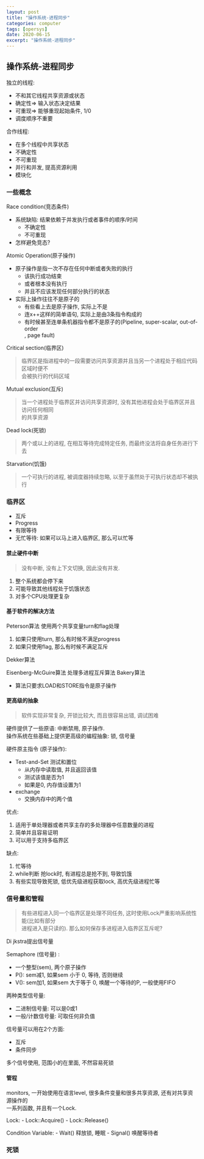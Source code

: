 ```yaml
---
layout: post
title: "操作系统-进程同步"
categories: computer
tags: [opersys]
date: 2020-06-15
excerpt: "操作系统-进程同步"
---
```


## 操作系统-进程同步

独立的线程:
* 不和其它线程共享资源或状态
* 确定性=> 输入状态决定结果
* 可重现=> 能够重现起始条件, 1/0
* 调度顺序不重要

合作线程:
* 在多个线程中共享状态
* 不确定性
* 不可重现
* 并行和并发, 提高资源利用
* 模块化

### 一些概念

Race condition(竞态条件)
* 系统缺陷: 结果依赖于并发执行或者事件的顺序/时间
    - 不确定性
    - 不可重现
* 怎样避免竞态?

Atomic Operation(原子操作)
* 原子操作是指一次不存在任何中断或者失败的执行
    - 该执行成功结束
    - 或者根本没有执行
    - 并且不应该发现任何部分执行的状态
* 实际上操作往往不是原子的
    - 有些看上去是原子操作, 实际上不是
    - 连x++这样的简单语句, 实际上是由3条指令构成的
    - 有时候甚至连单条机器指令都不是原子的(Pipeline, super-scalar, out-of-order  
        , page fault)

Critical section(临界区)
> 临界区是指进程中的一段需要访问共享资源并且当另一个进程处于相应代码区域时便不  
> 会被执行的代码区域

Mutual exclusion(互斥)
> 当一个进程处于临界区并访问共享资源时, 没有其他进程会处于临界区并且访问任何相同  
> 的共享资源

Dead lock(死锁)
> 两个或以上的进程, 在相互等待完成特定任务, 而最终没法将自身任务进行下去

Starvation(饥饿)
> 一个可执行的进程, 被调度器持续忽略, 以至于虽然处于可执行状态却不被执行

### 临界区

* 互斥
* Progress
* 有限等待
* 无忙等待: 如果可以马上进入临界区, 那么可以忙等

#### 禁止硬件中断

> 没有中断, 没有上下文切换, 因此没有并发. 

1. 整个系统都会停下来
2. 可能导致其他线程处于饥饿状态
3. 对多个CPU处理更复杂

#### 基于软件的解决方法

Peterson算法 使用两个共享变量turn和flag处理

1. 如果只使用turn, 那么有时候不满足progress
2. 如果只使用flag, 那么有时候不满足互斥

Dekker算法

Eisenberg-McGuire算法 处理多进程互斥算法
Bakery算法

* 算法只要求LOAD和STORE指令是原子操作

#### 更高级的抽象

> 软件实现非常复杂, 开锁比较大, 而且很容易出错, 调试困难

硬件提供了一些原语: 中断禁用, 原子操作.   
操作系统在些基础上提供更高级的编程抽象: 锁, 信号量  

硬件原主指令 (原子操作):
* Test-and-Set 测试和置位
    - 从内存中读取值, 并且返回该值
    - 测试该值是否为1
    - 如果是0, 内存值设置为1
* exchange 
    - 交换内存中的两个值

优点:
1. 适用于单处理器或者共享主存的多处理器中任意数量的进程
2. 简单并且容易证明
3. 可以用于支持多临界区

缺点:
1. 忙等待
2. while判断 抢lock时, 有进程总是抢不到, 导致饥饿
3. 有些实现导致死锁, 低优先级进程获取lock, 高优先级进程忙等

### 信号量和管程

> 有些进程进入同一个临界区是处理不同任务, 这时使用Lock严重影响系统性能(比如有部分   
> 进程进入是只读的). 那么如何保存多进程进入临界区互斥呢?

Di jkstra提出信号量

Semaphore (信号量) :
* 一个整型(sem), 两个原子操作
* P(): sem减1, 如果sem 小于 0, 等待, 否则继续  
* V(): sem加1, 如果sem 大于等于 0, 唤醒一个等待的P, 一般使用FIFO

两种类型信号量:
* 二进制信号量: 可以是0或1
* 一般/计数信号量: 可取任何非负值

信号量可以用在2个方面:
* 互斥
* 条件同步

多个信号使用, 范围小的在里面, 不然容易死锁

#### 管程

monitors, 一开始使用在语言level, 很多条件变量和很多共享资源, 还有对共享资源操作的  
一系列函数, 并且有一个Lock.

Lock: 
    - Lock::Acquire()
    - Lock::Release()

Condition Variable:
    - Wait() 释放锁, 睡眠
    - Signal() 唤醒等待者

### 死锁

